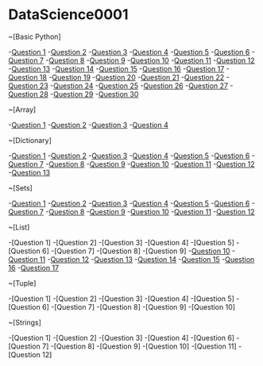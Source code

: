 # DataScience0001

~[Basic Python]

-[Question 1](https://github.com/Anjali-53/DataScience0001/issues/1#issue-1335500143)
-[Question 2](https://github.com/Anjali-53/DataScience0001/issues/2#issue-1335503756)
-[Question 3](https://github.com/Anjali-53/DataScience0001/issues/3#issue-1335505506)
-[Question 4](https://github.com/Anjali-53/DataScience0001/issues/4#issue-1335506259)
-[Question 5](https://github.com/Anjali-53/DataScience0001/issues/5#issue-1335508491)
-[Question 6](https://github.com/Anjali-53/DataScience0001/issues/6#issue-1335510406)
-[Question 7](https://github.com/Anjali-53/DataScience0001/issues/7#issue-1335511165)
-[Question 8](https://github.com/Anjali-53/DataScience0001/issues/8#issue-1335511896)
-[Question 9](https://github.com/Anjali-53/DataScience0001/issues/9#issue-1335512526)
-[Question 10](https://github.com/Anjali-53/DataScience0001/issues/10#issue-1335513425)
-[Question 11](https://github.com/Anjali-53/DataScience0001/issues/11#issue-1335513958)
-[Question 12](https://github.com/Anjali-53/DataScience0001/issues/12#issue-1335514640)
-[Question 13](https://github.com/Anjali-53/DataScience0001/issues/13#issue-1335515242)
-[Question 14](https://github.com/Anjali-53/DataScience0001/issues/14#issue-1335515960)
-[Question 15](https://github.com/Anjali-53/DataScience0001/issues/15#issue-1335516998)
-[Question 16](https://github.com/Anjali-53/DataScience0001/issues/16#issue-1335517714)
-[Question 17](https://github.com/Anjali-53/DataScience0001/issues/17#issue-1335518494)
-[Question 18](https://github.com/Anjali-53/DataScience0001/issues/18#issue-1335519957)
-[Question 19](https://github.com/Anjali-53/DataScience0001/issues/19#issue-1335520637)
-[Question 20](https://github.com/Anjali-53/DataScience0001/issues/20#issue-1335521343)
-[Question 21](https://github.com/Anjali-53/DataScience0001/issues/21#issue-1335522230)
-[Question 22](https://github.com/Anjali-53/DataScience0001/issues/22#issue-1335522852)
-[Question 23](https://github.com/Anjali-53/DataScience0001/issues/23#issue-1335523451)
-[Question 24](https://github.com/Anjali-53/DataScience0001/issues/24#issue-1335524427)
-[Question 25](https://github.com/Anjali-53/DataScience0001/issues/25#issue-1335525062)
-[Question 26](https://github.com/Anjali-53/DataScience0001/issues/26#issue-1335525977)
-[Question 27](https://github.com/Anjali-53/DataScience0001/issues/27#issue-1335527983)
-[Question 28](https://github.com/Anjali-53/DataScience0001/issues/28#issue-1335528741)
-[Question 29](https://github.com/Anjali-53/DataScience0001/issues/29#issue-1335529366)
-[Question 30](https://github.com/Anjali-53/DataScience0001/issues/30#issue-1335531197)

~[Array]

-[Question 1](https://github.com/Anjali-53/DataScience0001/issues/31#issue-1335554663)
-[Question 2](https://github.com/Anjali-53/DataScience0001/issues/32#issue-1335555407)
-[Question 3](https://github.com/Anjali-53/DataScience0001/issues/33#issue-1335556070)
-[Question 4](https://github.com/Anjali-53/DataScience0001/issues/34#issue-1335556915)

~[Dictionary]

-[Question 1](https://github.com/Anjali-53/DataScience0001/issues/35#issue-1335561504)
-[Question 2](https://github.com/Anjali-53/DataScience0001/issues/36#issue-1335562352)
-[Question 3](https://github.com/Anjali-53/DataScience0001/issues/37#issue-1335563039)
-[Question 4](https://github.com/Anjali-53/DataScience0001/issues/38#issue-1335563673)
-[Question 5](https://github.com/Anjali-53/DataScience0001/issues/39#issue-1335564431)
-[Question 6](https://github.com/Anjali-53/DataScience0001/issues/40#issue-1335565212)
-[Question 7](https://github.com/Anjali-53/DataScience0001/issues/41#issue-1335566008)
-[Question 8](https://github.com/Anjali-53/DataScience0001/issues/42#issue-1335566570)
-[Question 9](https://github.com/Anjali-53/DataScience0001/issues/43#issue-1335568185)
-[Question 10](https://github.com/Anjali-53/DataScience0001/issues/44#issue-1335568840)
-[Question 11](https://github.com/Anjali-53/DataScience0001/issues/45#issue-1335569465)
-[Question 12](https://github.com/Anjali-53/DataScience0001/issues/46#issue-1335570239)
-[Question 13](https://github.com/Anjali-53/DataScience0001/issues/47#issue-1335574062)

~[Sets]

-[Question 1](https://github.com/Anjali-53/DataScience0001/issues/48#issue-1335610772)
-[Question 2](https://github.com/Anjali-53/DataScience0001/issues/49#issue-1335611822)
-[Question 3](https://github.com/Anjali-53/DataScience0001/issues/50#issue-1335612561)
-[Question 4](https://github.com/Anjali-53/DataScience0001/issues/51#issue-1335613231)
-[Question 5](https://github.com/Anjali-53/DataScience0001/issues/52#issue-1335614023)
-[Question 6](https://github.com/Anjali-53/DataScience0001/issues/53#issue-1335615308)
-[Question 7](https://github.com/Anjali-53/DataScience0001/issues/54#issue-1335616033)
-[Question 8](https://github.com/Anjali-53/DataScience0001/issues/55#issue-1335616801)
-[Question 9](https://github.com/Anjali-53/DataScience0001/issues/56#issue-1335620791)
-[Question 10](https://github.com/Anjali-53/DataScience0001/issues/57#issue-1335621721)
-[Question 11](https://github.com/Anjali-53/DataScience0001/issues/58#issue-1335623407)
-[Question 12](https://github.com/Anjali-53/DataScience0001/issues/59#issue-1335624588)

~[List]

-[Question 1]
-[Question 2]
-[Question 3]
-[Question 4]
-[Question 5]
-[Question 6]
-[Question 7]
-[Question 8]
-[Question 9]
-[Question 10](https://github.com/Anjali-53/DataScience0001/issues/69#issue-1335656434)
-[Question 11](https://github.com/Anjali-53/DataScience0001/issues/70#issue-1335656996)
-[Question 12](https://github.com/Anjali-53/DataScience0001/issues/71#issue-1335657919)
-[Question 13](https://github.com/Anjali-53/DataScience0001/issues/72#issue-1335658671)
-[Question 14](https://github.com/Anjali-53/DataScience0001/issues/73#issue-1335659486)
-[Question 15](https://github.com/Anjali-53/DataScience0001/issues/74#issue-1335660202)
-[Question 16](https://github.com/Anjali-53/DataScience0001/issues/75#issue-1335661625)
-[Question 17](https://github.com/Anjali-53/DataScience0001/issues/76#issue-1335662801)

~[Tuple]

-[Question 1]
-[Question 2]
-[Question 3]
-[Question 4]
-[Question 5]
-[Question 6]
-[Question 7]
-[Question 8]
-[Question 9]
-[Question 10]

~[Strings]

-[Question 1]
-[Question 2]
-[Question 3]
-[Question 4]
-[Question 6]
-[Question 7]
-[Question 8]
-[Question 9]
-[Question 10]
-[Question 11]
-[Question 12]

